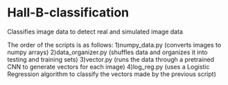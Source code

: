 # Hall-B-classification
Classifies image data to detect real and simulated image data

The order of the scripts is as follows:
  1)numpy_data.py (converts images to numpy arrays)
  2)data_organizer.py (shuffles data and organizes it into testing and training sets)
  3)vector.py (runs the data through a pretrained CNN to generate vectors for each image)
  4)log_reg.py (uses a Logistic Regression algorithm to classify the vectors made by the previous script)
